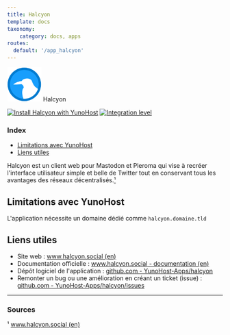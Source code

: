 ```yaml
---
title: Halcyon
template: docs
taxonomy:
    category: docs, apps
routes:
  default: '/app_halcyon'
---
```


<img src="/images/halcyon_logo.png" width="80px" alt="logo de Halcyon"> Halcyon

[![Install Halcyon with YunoHost](https://install-app.yunohost.org/install-with-yunohost.png)](https://install-app.yunohost.org/?app=halcyon) [![Integration level](https://dash.yunohost.org/integration/halcyon.svg)](https://dash.yunohost.org/appci/app/halcyon)

### Index

- [Limitations avec YunoHost](#limitations-avec-yunohost)
- [Liens utiles](#liens-utiles)

Halcyon est un client web pour Mastodon et Pleroma qui vise à recréer l'interface utilisateur simple et belle de Twitter tout en conservant tous les avantages des réseaux décentralisés.[¹](#sources)

## Limitations avec YunoHost

L'application nécessite un domaine dédié comme `halcyon.domaine.tld`

## Liens utiles

 + Site web : [www.halcyon.social (en)](https://www.halcyon.social/)
 + Documentation officielle : [www.halcyon.social - documentation (en)](https://www.halcyon.social/documentation.php)
 + Dépôt logiciel de l'application : [github.com - YunoHost-Apps/halcyon](https://github.com/YunoHost-Apps/halcyon_ynh)
 + Remonter un bug ou une amélioration en créant un ticket (issue) : [github.com - YunoHost-Apps/halcyon/issues](https://github.com/YunoHost-Apps/halcyon_ynh/issues)

------

### Sources

¹ [www.halcyon.social (en)](https://www.halcyon.social/)
